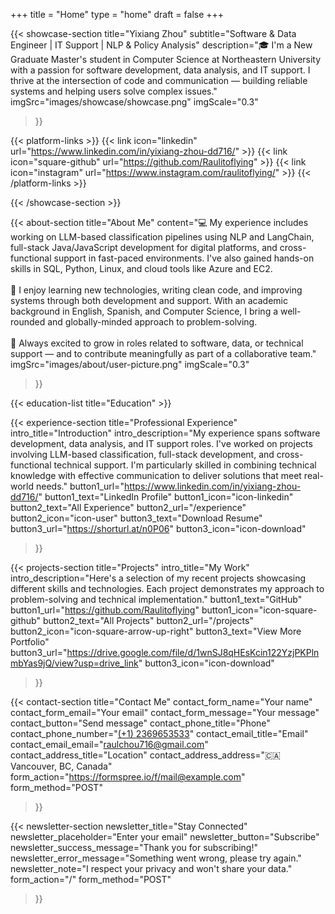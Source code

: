 +++
title =  "Home"
type = "home"
draft = false
+++


{{< showcase-section
    title="Yixiang Zhou"
    subtitle="Software & Data Engineer | IT Support | NLP & Policy Analysis"
    description="🎓 I'm a New Graduate Master's student in Computer Science at Northeastern University with a passion for software development, data analysis, and IT support. I thrive at the intersection of code and communication — building reliable systems and helping users solve complex issues."
    imgSrc="images/showcase/showcase.png"
    imgScale="0.3"
 >}}

{{< platform-links >}}
    {{< link icon="linkedin" url="https://www.linkedin.com/in/yixiang-zhou-dd716/" >}}
    {{< link icon="square-github" url="https://github.com/Raulitoflying" >}}
    {{< link icon="instagram" url="https://www.instagram.com/raulitoflying/" >}}
{{< /platform-links >}}

{{< /showcase-section >}}

{{< about-section
    title="About Me"
    content="💻 My experience includes working on LLM-based classification pipelines using NLP and LangChain, full-stack Java/JavaScript development for digital platforms, and cross-functional support in fast-paced environments. I've also gained hands-on skills in SQL, Python, Linux, and cloud tools like Azure and EC2.<br><br>🧠 I enjoy learning new technologies, writing clean code, and improving systems through both development and support. With an academic background in English, Spanish, and Computer Science, I bring a well-rounded and globally-minded approach to problem-solving.<br><br>🌱 Always excited to grow in roles related to software, data, or technical support — and to contribute meaningfully as part of a collaborative team."
    imgSrc="images/about/user-picture.png"
    imgScale="0.3"
 >}}

{{< education-list
    title="Education" >}}


{{< experience-section
    title="Professional Experience"
    intro_title="Introduction"
    intro_description="My experience spans software development, data analysis, and IT support roles. I've worked on projects involving LLM-based classification, full-stack development, and cross-functional technical support. I'm particularly skilled in combining technical knowledge with effective communication to deliver solutions that meet real-world needs."
    button1_url="https://www.linkedin.com/in/yixiang-zhou-dd716/"
    button1_text="LinkedIn Profile"
    button1_icon="icon-linkedin"
    button2_text="All Experience"
    button2_url="/experience"
    button2_icon="icon-user"
    button3_text="Download Resume"
    button3_url="https://shorturl.at/n0P06"
    button3_icon="icon-download"
>}}

{{< projects-section
    title="Projects"
    intro_title="My Work"
    intro_description="Here's a selection of my recent projects showcasing different skills and technologies. Each project demonstrates my approach to problem-solving and technical implementation."
    button1_text="GitHub"
    button1_url="https://github.com/Raulitoflying"
    button1_icon="icon-square-github"
    button2_text="All Projects"
    button2_url="/projects"
    button2_icon="icon-square-arrow-up-right"
    button3_text="View More Portfolio"
    button3_url="https://drive.google.com/file/d/1wnSJ8qHEsKcin122YzjPKPlnmbYas9jQ/view?usp=drive_link"
    button3_icon="icon-download"
>}}

{{< contact-section
    title="Contact Me" 
    contact_form_name="Your name"
    contact_form_email="Your email"
    contact_form_message="Your message"
    contact_button="Send message"
    contact_phone_title="Phone"
    contact_phone_number="<a href='tel:+12369653533'>(+1) 2369653533</a>"
    contact_email_title="Email"
    contact_email_email="raulchou716@gmail.com"
    contact_address_title="Location"
    contact_address_address="🇨🇦 Vancouver, BC, Canada"
    form_action="https://formspree.io/f/mail@example.com"
    form_method="POST"
>}}

{{< newsletter-section 
    newsletter_title="Stay Connected"
    newsletter_placeholder="Enter your email"
    newsletter_button="Subscribe"
    newsletter_success_message="Thank you for subscribing!"
    newsletter_error_message="Something went wrong, please try again."
    newsletter_note="I respect your privacy and won't share your data."
    form_action="/"
    form_method="POST"
>}}

